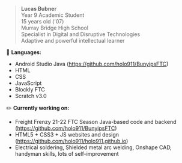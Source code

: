 > <b>Lucas Bubner</b>  
Year 9 Academic Student  
15 years old ('07)  
Murray Bridge High School  
Specialist in Digital and Disruptive Technologies  
Adaptive and powerful intellectual learner  

💾 <b>Languages:</b>  
- Android Studio Java (https://github.com/holo911/BunyipsFTC)  
- HTML
- CSS
- JavaScript
- Blockly FTC
- Scratch v3.0

✏️ <b>Currently working on:</b>  
- Freight Frenzy 21-22 FTC Season Java-based code and backend (https://github.com/holo911/BunyipsFTC)  
- HTML5 + CSS3 + JS websites and design (https://github.com/holo911/holo911.github.io)  
- Electrical soldering, Shielded metal arc welding, Onshape CAD, handyman skills, lots of self-improvement  
